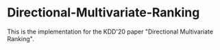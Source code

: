 # Directional-Multivariate-Ranking
This is the implementation for the KDD'20 paper "Directional Multivariate Ranking". 
